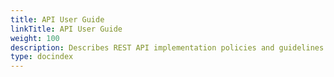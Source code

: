```yaml
---
title: API User Guide
linkTitle: API User Guide
weight: 100
description: Describes REST API implementation policies and guidelines.
type: docindex
---
```



